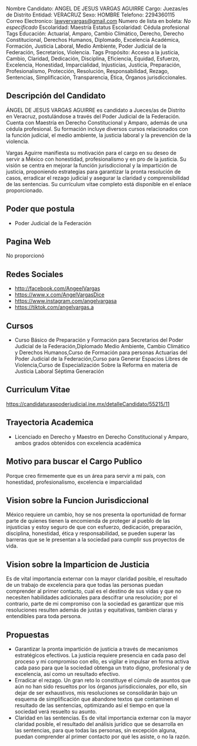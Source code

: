 Nombre Candidato: ANGEL DE JESUS VARGAS AGUIRRE
Cargo: Juezas/es de Distrito
Entidad: VERACRUZ
Sexo: HOMBRE
Telefono: 2294360115
Correo Electronico: lawyervargas@gmail.com
Numero de lista en boleta: *No especificado*
Escolaridad: Maestría
Estatus Escolaridad: Cédula profesional
Tags Educación: Actuarial, Amparo, Cambio Climático, Derecho, Derecho Constitucional, Derechos Humanos, Diplomado, Excelencia Académica, Formación, Justicia Laboral, Medio Ambiente, Poder Judicial de la Federación, Secretarios, Violencia.
Tags Propósito: Acceso a la justicia, Cambio, Claridad, Dedicación, Disciplina, Eficiencia, Equidad, Esfuerzo, Excelencia, Honestidad, Imparcialidad, Injusticias, Justicia, Preparación, Profesionalismo, Protección, Resolución, Responsabilidad, Rezago, Sentencias, Simplificación, Transparencia, Ética, Órganos jurisdiccionales.


## Descripción del Candidato 

ÁNGEL DE JESUS VARGAS AGUIRRE es candidato a Jueces/as de Distrito en Veracruz, postulándose a través del Poder Judicial de la Federación. Cuenta con Maestría en Derecho Constitucional y Amparo, además de una cédula profesional. Su formación incluye diversos cursos relacionados con la función judicial, el medio ambiente, la justicia laboral y la prevención de la violencia.

Vargas Aguirre manifiesta su motivación para el cargo en su deseo de servir a México con honestidad, profesionalismo y en pro de la justicia. Su visión se centra en mejorar la función jurisdiccional y la impartición de justicia, proponiendo estrategias para garantizar la pronta resolución de casos, erradicar el rezago judicial y asegurar la claridad y comprensibilidad de las sentencias. Su currículum vitae completo está disponible en el enlace proporcionado.


## Poder que postula

- Poder Judicial de la Federación


## Pagina Web

No proporcionó


## Redes Sociales

- http://facebook.com/AngeelVargas
- https://www.x.com/AngelVargasDice
- https://www.instagram.com/angelvargasa
- https://tiktok.com/angelvargas.a


## Cursos

- Curso Básico de Preparación y Formación para Secretarios del Poder Judicial de la Federación,Diplomado Medio Ambiente, Cambio Climático y Derechos Humanos,Curso de Formación para personas Actuarias del Poder Judicial de la Federación,Curso para Generar Espacios Libres de Violencia,Curso de Especialización Sobre la Reforma en materia de Justicia Laboral Séptima Generación


## Curriculum Vitae

https://candidaturaspoderjudicial.ine.mx/detalleCandidato/55215/11


## Trayectoria Academica

- Licenciado en Derecho y Maestro en Derecho Constitucional y Amparo, ambos grados obtenidos con excelencia académica


## Motivo para buscar el Cargo Publico

Porque creo firmemente que es un área para servir a mi país, con honestidad, profesionalismo, excelencia e imparcialidad


## Vision sobre la Funcion Jurisdiccional

México requiere un cambio, hoy se nos presenta la oportunidad de formar parte de quienes tienen la encomienda de proteger al pueblo de las injusticias y estoy seguro de que con esfuerzo, dedicación, preparación, disciplina, honestidad, ética y responsabilidad, se pueden superar las barreras que se le presentan a la sociedad para cumplir sus proyectos de vida.


## Vision sobre la Imparticion de Justicia

Es de vital importancia externar con la mayor claridad posible, el resultado de un trabajo de excelencia para que todas las personas puedan comprender al primer contacto, cual es el destino de sus vidas y que no necesiten habilidades adicionales para descifrar una resolución; por el contrario, parte de mi compromiso con la sociedad es garantizar que mis resoluciones resulten además de justas y equitativas, tambien claras y entendibles para toda persona.


## Propuestas

- Garantizar la pronta impartición de justicia a través de mecanismos estratégicos efectivos. La justicia requiere presencia en cada paso del proceso y mi compromiso con ello, es vigilar e impulsar en forma activa cada paso para que la sociedad obtenga un trato digno, profesional y de excelencia, así como un resultado efectivo.
- Erradicar el rezago. Un gran reto lo constituye el cúmulo de asuntos que aún no han sido resueltos por los órganos jurisdiccionales, por ello, sin dejar de ser exhaustivos, mis resoluciones se consolidarán bajo un esquema de simplificación que abandone textos que contaminen el resultado de las sentencias, optimizando así el tiempo en que la sociedad verá resuelto su asunto.
- Claridad en las sentencias. Es de vital importancia externar con la mayor claridad posible, el resultado del análisis jurídico que se desarrolla en las sentencias, para que todas las personas, sin excepción alguna, puedan comprender al primer contacto por qué les asiste, o no la razón.

